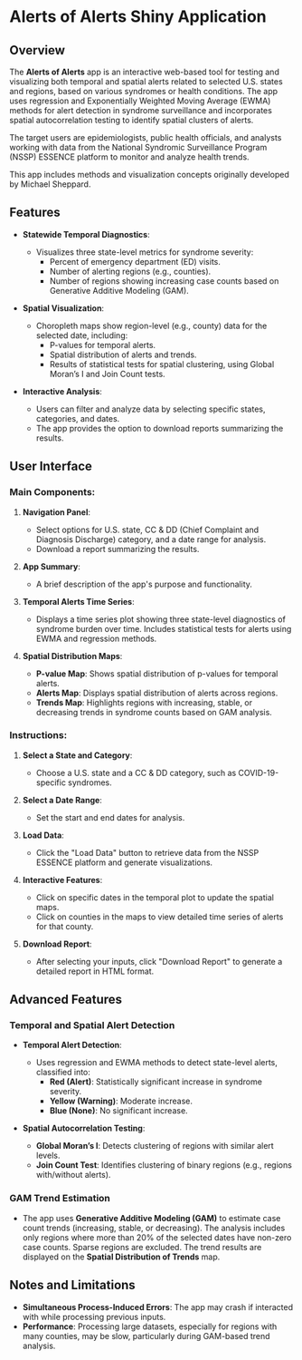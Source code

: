 <!-- 
© 2024 The Johns Hopkins University Applied Physics Laboratory LLC
Development of this software was sponsored by the U.S. Government under contracts no. 75D30120C07643, 75D30122C15442 
-->

# Alerts of Alerts Shiny Application

## Overview

The **Alerts of Alerts** app is an interactive web-based tool for testing and visualizing both temporal and spatial alerts related to selected U.S. states and regions, based on various syndromes or health conditions. The app uses regression and Exponentially Weighted Moving Average (EWMA) methods for alert detection in syndrome surveillance and incorporates spatial autocorrelation testing to identify spatial clusters of alerts.

The target users are epidemiologists, public health officials, and analysts working with data from the National Syndromic Surveillance Program (NSSP) ESSENCE platform to monitor and analyze health trends.

This app includes methods and visualization concepts originally developed by Michael Sheppard.

## Features

- **Statewide Temporal Diagnostics**:
  - Visualizes three state-level metrics for syndrome severity:
    - Percent of emergency department (ED) visits.
    - Number of alerting regions (e.g., counties).
    - Number of regions showing increasing case counts based on Generative Additive Modeling (GAM).

- **Spatial Visualization**:
  - Choropleth maps show region-level (e.g., county) data for the selected date, including:
    - P-values for temporal alerts.
    - Spatial distribution of alerts and trends.
    - Results of statistical tests for spatial clustering, using Global Moran’s I and Join Count tests.

- **Interactive Analysis**:
  - Users can filter and analyze data by selecting specific states, categories, and dates.
  - The app provides the option to download reports summarizing the results.

## User Interface

### Main Components:

1. **Navigation Panel**:
   - Select options for U.S. state, CC & DD (Chief Complaint and Diagnosis Discharge) category, and a date range for analysis.
   - Download a report summarizing the results.

2. **App Summary**:
   - A brief description of the app's purpose and functionality.

3. **Temporal Alerts Time Series**:
   - Displays a time series plot showing three state-level diagnostics of syndrome burden over time. Includes statistical tests for alerts using EWMA and regression methods.

4. **Spatial Distribution Maps**:
   - **P-value Map**: Shows spatial distribution of p-values for temporal alerts.
   - **Alerts Map**: Displays spatial distribution of alerts across regions.
   - **Trends Map**: Highlights regions with increasing, stable, or decreasing trends in syndrome counts based on GAM analysis.

### Instructions:

1. **Select a State and Category**:
   - Choose a U.S. state and a CC & DD category, such as COVID-19-specific syndromes.

2. **Select a Date Range**:
   - Set the start and end dates for analysis.

3. **Load Data**:
   - Click the "Load Data" button to retrieve data from the NSSP ESSENCE platform and generate visualizations.

4. **Interactive Features**:
   - Click on specific dates in the temporal plot to update the spatial maps.
   - Click on counties in the maps to view detailed time series of alerts for that county.

5. **Download Report**:
   - After selecting your inputs, click "Download Report" to generate a detailed report in HTML format.

## Advanced Features

### Temporal and Spatial Alert Detection

- **Temporal Alert Detection**:
  - Uses regression and EWMA methods to detect state-level alerts, classified into:
    - **Red (Alert)**: Statistically significant increase in syndrome severity.
    - **Yellow (Warning)**: Moderate increase.
    - **Blue (None)**: No significant increase.

- **Spatial Autocorrelation Testing**:
  - **Global Moran’s I**: Detects clustering of regions with similar alert levels.
  - **Join Count Test**: Identifies clustering of binary regions (e.g., regions with/without alerts).

### GAM Trend Estimation

- The app uses **Generative Additive Modeling (GAM)** to estimate case count trends (increasing, stable, or decreasing). The analysis includes only regions where more than 20% of the selected dates have non-zero case counts. Sparse regions are excluded. The trend results are displayed on the **Spatial Distribution of Trends** map.

## Notes and Limitations

- **Simultaneous Process-Induced Errors**: The app may crash if interacted with while processing previous inputs.
- **Performance**: Processing large datasets, especially for regions with many counties, may be slow, particularly during GAM-based trend analysis.
  
